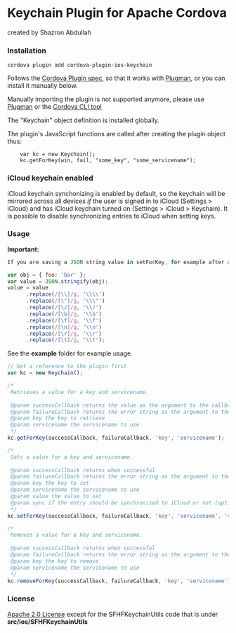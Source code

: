 Keychain Plugin for Apache Cordova
=====================================
created by Shazron Abdullah

### Installation

```shell
cordova plugin add cordova-plugin-ios-keychain
```

Follows the [Cordova Plugin spec](http://cordova.apache.org/docs/en/3.0.0/plugin_ref_spec.md), so that it works with [Plugman](https://github.com/apache/cordova-plugman), or you can install it manually below.
 
Manually importing the plugin is not supported anymore, please use [Plugman](http://npmjs.org/plugman)     or the [Cordova CLI tool](http://npmjs.org/cordova)    

The "Keychain" object definition is installed globally. 

The plugin's JavaScript functions are called after creating the plugin object thus:
 
        var kc = new Keychain();
        kc.getForKey(win, fail, "some_key", "some_servicename");

### iCloud keychain enabled

iCloud keychain synchonizing is enabled by default, so the keychain will be mirrored across all devices *if* the user is signed in to iCloud (Settings > iCloud) and has iCloud keychain turned on (Settings > iCloud > Keychain). It is possible to disable synchronizing entries to iCloud when setting keys.

### Usage
        
**Important:**

```js
If you are saving a JSON string value in setForKey, for example after applying JSON.stringify on an object, you must escape the characters in that string, if not you cannot retrieve it using getForKey.        

var obj = { foo: 'bar' };
var value = JSON.stringify(obj);
value = value 
      .replace(/[\\]/g, '\\\\')
      .replace(/[\"]/g, '\\\"')
      .replace(/[\/]/g, '\\/')
      .replace(/[\b]/g, '\\b')
      .replace(/[\f]/g, '\\f')
      .replace(/[\n]/g, '\\n')
      .replace(/[\r]/g, '\\r')
      .replace(/[\t]/g, '\\t');
```

              
See the **example** folder for example usage.

```js
// Get a reference to the plugin first
var kc = new Keychain();

/*
 Retrieves a value for a key and servicename.
 
 @param successCallback returns the value as the argument to the callback when successful
 @param failureCallback returns the error string as the argument to the callback, for a failure
 @param key the key to retrieve
 @param servicename the servicename to use
 */
kc.getForKey(successCallback, failureCallback, 'key', 'servicename');

/*
 Sets a value for a key and servicename.
 
 @param successCallback returns when successful
 @param failureCallback returns the error string as the argument to the callback, for a failure
 @param key the key to set
 @param servicename the servicename to use
 @param value the value to set
 @param sync if the entry should be synchronized to iCloud or not (optional, defaults to true)
 */
kc.setForKey(successCallback, failureCallback, 'key', 'servicename', 'value', sync);

/*
 Removes a value for a key and servicename.
 
 @param successCallback returns when successful
 @param failureCallback returns the error string as the argument to the callback
 @param key the key to remove
 @param servicename the servicename to use
 */
kc.removeForKey(successCallback, failureCallback, 'key', 'servicename');
```

### License 

[Apache 2.0 License](http://www.apache.org/licenses/LICENSE-2.0.html) except for the SFHFKeychainUtils code that is under **src/ios/SFHFKeychainUtils**
